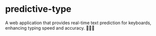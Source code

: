 # predictive-type
A web application that provides real-time text prediction for keyboards, enhancing typing speed and accuracy. 🚀📝💡
